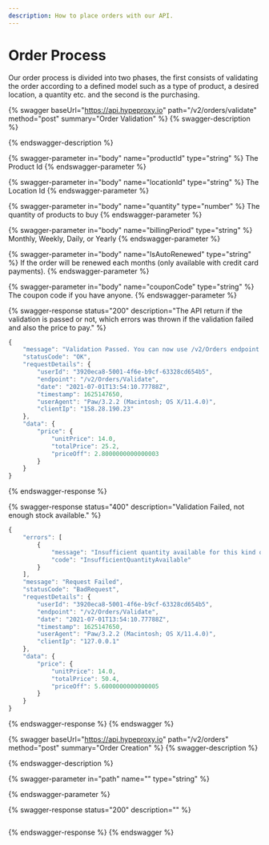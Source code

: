 ```yaml
---
description: How to place orders with our API.
---
```


# Order Process

Our order process is divided into two phases, the first consists of validating the order according to a defined model such as a type of product, a desired location, a quantity etc. and the second is the purchasing.

{% swagger baseUrl="https://api.hypeproxy.io" path="/v2/orders/validate" method="post" summary="Order Validation" %}
{% swagger-description %}

{% endswagger-description %}

{% swagger-parameter in="body" name="productId" type="string" %}
The Product Id
{% endswagger-parameter %}

{% swagger-parameter in="body" name="locationId" type="string" %}
The Location Id
{% endswagger-parameter %}

{% swagger-parameter in="body" name="quantity" type="number" %}
The quantity of products to buy
{% endswagger-parameter %}

{% swagger-parameter in="body" name="billingPeriod" type="string" %}
Monthly, Weekly, Daily, or Yearly
{% endswagger-parameter %}

{% swagger-parameter in="body" name="IsAutoRenewed" type="string" %}
If the order will be renewed each months (only available with credit card payments).
{% endswagger-parameter %}

{% swagger-parameter in="body" name="couponCode" type="string" %}
The coupon code if you have anyone.
{% endswagger-parameter %}

{% swagger-response status="200" description="The API return if the validation is passed or not, which errors was thrown if the validation failed and also the price to pay." %}
```javascript
{
	"message": "Validation Passed. You can now use /v2/Orders endpoint to create an order.",
	"statusCode": "OK",
	"requestDetails": {
		"userId": "3920eca8-5001-4f6e-b9cf-63328cd654b5",
		"endpoint": "/v2/Orders/Validate",
		"date": "2021-07-01T13:54:10.77788Z",
		"timestamp": 1625147650,
		"userAgent": "Paw/3.2.2 (Macintosh; OS X/11.4.0)",
		"clientIp": "158.28.190.23"
	},
	"data": {
		"price": {
			"unitPrice": 14.0,
			"totalPrice": 25.2,
			"priceOff": 2.8000000000000003
		}
	}
}
```
{% endswagger-response %}

{% swagger-response status="400" description="Validation Failed, not enough stock available." %}
```javascript
{
	"errors": [
		{
			"message": "Insufficient quantity available for this kind of products/locations.",
			"code": "InsufficientQuantityAvailable"
		}
	],
	"message": "Request Failed",
	"statusCode": "BadRequest",
	"requestDetails": {
		"userId": "3920eca8-5001-4f6e-b9cf-63328cd654b5",
		"endpoint": "/v2/Orders/Validate",
		"date": "2021-07-01T13:54:10.77788Z",
		"timestamp": 1625147650,
		"userAgent": "Paw/3.2.2 (Macintosh; OS X/11.4.0)",
		"clientIp": "127.0.0.1"
	},
	"data": {
		"price": {
			"unitPrice": 14.0,
			"totalPrice": 50.4,
			"priceOff": 5.6000000000000005
		}
	}
}
```
{% endswagger-response %}
{% endswagger %}

{% swagger baseUrl="https://api.hypeproxy.io" path="/v2/orders" method="post" summary="Order Creation" %}
{% swagger-description %}

{% endswagger-description %}

{% swagger-parameter in="path" name="" type="string" %}

{% endswagger-parameter %}

{% swagger-response status="200" description="" %}
```
```
{% endswagger-response %}
{% endswagger %}
